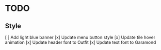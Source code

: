 # TODO

## Style
[ ] Add light blue banner
[x] Update menu button style
[x] Update tile hover animation
[x] Update header font to Outfit
[x] Update text font to Garamond